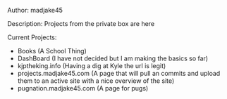 Author:
madjake45

Description:
Projects from the private box are here


Current Projects:
* Books (A School Thing)
* DashBoard (I have not decided but I am making the basics so far)
* kjptheking.info (Having a dig at Kyle the url is legit)
* projects.madjake45.com (A page that will pull an commits and upload them to an active site with a nice overview of the site)
* pugnation.madjake45.com (A page for pugs)